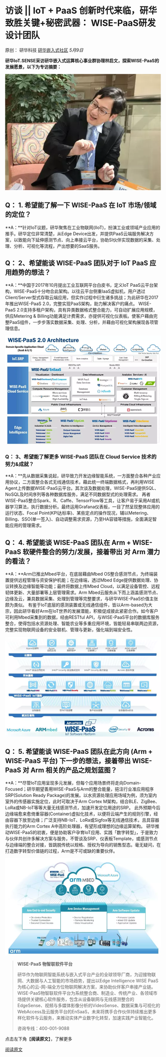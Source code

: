 # 访谈 || IoT + PaaS 创新时代来临，研华致胜关键+秘密武器： WISE-PaaS研发设计团队

原创： 研华科技 [研华嵌入式社区](javascript:void(0);) *5月9日*



**研华IoT.SENSE采访研华嵌入式运算核心事业群协理林启文，探索WISE-PaaS的发展愿景，以下为专访摘要：**



![img](assets/640-1542247960788)











## **Q：** 1. 希望能了解一下 WISE-PaaS 在 IoT 市场/领域的定位？ 

**A：**针对IoT议题，研华聚焦在工业物联网(IIoT)，扮演工业或领域产业应用的推手。研华定位非常清楚，从Edge Device出发，并提供PaaS云端服务解决方案，以致能向下延伸感测节点、向上串接云平台，协助SI伙伴实现数据的采集、处理、分析、可视化等流程，产出想要的SaaS服务。

  

## **Q：** 2、希望能谈 WISE-PaaS 团队对于 IoT PaaS 应用趋势的想法？

**A：**中国于2017年10月提出工业互联网平台白皮书，定义IoT PaaS云平台架构，WISE-PaaS十分吻合此架构。以往云平台侧重IaaS虚拟机，用户透过Client/Server型式存取云端应用，但实作过程中衍生诸多挑战；为此研华在2017年推出WISE-PaaS 2.0，完整实现PaaS架构，助力解决客户的痛点。   WISE-PaaS 2.0支持多租户架构，具有异类数据格式整合能力，可自动扩展应用规模，供应Metering & Billing功能满足计费需求，亦提供可视化仪表板。使客户藉由完整PaaS组件，一步步落实数据采集、处理、分析，并藉由可视化架构展现各项管理信息。



![1525772275777751.png](assets/640-1542247968771)



### Q： 3、希望能了解更多 WISE-PaaS 团队在 Cloud Service 技术的努力&成就？ 

**A：**先从数据采集说起，研华致力开发边缘智能系统，一方面整合各种产业应用协议，二方面整合各式无线通信技术，藉此统一终端数据格式，再利用WISE Agent上传数据WISE-PaaS云平台。其次谈及数据处理，WISE-PaaS提供SQL、NoSQL及时间序列等各种数据库服务，满足不同数据型式的处理需求。   再者WISE-PaaS整合Spark、R、Caffe、TensorFlow等工具，让客户易于采用AI或机器学习算法，执行数据分析。最终运用Grafana仪表板，一目了然呈现整体应用的运行状态、Focal Point(KPI达标率)、某些定点的操作现况，辅以Metering、Billing、SSO(单一签入)、自动调整需求资源，乃至HA容错等措施，全面满足智能应用的管理需求。

## **Q：** 4. 希望能谈 WISE-PaaS 团队在 Arm + WISE-PaaS 软硬件整合的努力/发展，接着带出 对 Arm 潜力的看法？ 

**A：**Arm已推出Mbed平台，在底层藉由Mbed OS整合感测节点，为终端装置提供远程管理与资安保护机能；在边缘端，透过Mbed Edge提供数据处理、协议转换及边缘智能等功能；最终将数据上传Mbed Cloud，以满足设备管控、远程韧体更新、大量部署等上层管理需求。Arm Mbed云服务从下而上涵盖感测节点、边缘及云，兼具数据采集、处理到管理等完整要求，与研华WISE-PaaS价值主张颇为类似。   有鉴于IoT底层的感测装置或无线通信组件，皆以Arm-based为大宗，因此研华看好Arm在IoT世界的发展潜能，积极促成彼此紧密合作。如今客户可利用Mbed采集到的数据，经由RESTful API，与WISE-PaaS平台的数据库服务整合，使得包括水资源处理、智能农业等多重应用环境，皆能轻易串联两边资源，完整实现物联网设备的安全联机、管理与更新，强化端到端安全性。

![img](assets/640-1542247977242)



## **Q：** 5. 希望能谈 WISE-PaaS 团队在此方向 (Arm + WISE-PaaS 平台) 下一步的想法，接着带出 WISE-PaaS 对 Arm 相关的产品之规划蓝图？

**A：**尽管IoT应用呈现多元发展，但每个应用场景终将走向Domain-Focused；研华期望善用WISE-PaaS与Arm的整合能量，挹注行业准应用程序SRP(Solution Ready Package)的发展。以水资源处理应用场域为例，须为室内室外的传感器实施定位，此时可取决于Arm Cortex M架构，结合BLE、ZigBee、LoRa或NB-IoT等等大量无线感测节点，加速开发定位用途的SRP。   此外预期今后边缘端愈来愈倚重容器(Container)虚拟化技术，以便将云端产生的规则引擎，经由容器下放至边缘；广泛支持NB-IoT、LoRa或Sigfox等无线通信技术，且具容器执行能力的Arm Cortex A中高阶处理器，有望形成理想的边缘运算架构。   研华推动WISE-PaaS的初衷，便是协助客户孕育IoT应用、实践「数字转型」，于是致力与伙伴共创许多解决方案与服务，不管谈及SRP、仪表板Template，或感测节点与边缘端的整合对接，皆跳脱传统以规格、授权为导向的销售型态。毫无疑问，在打造数字转型价值链的过程，Arm是不可或缺的重要伙伴。

   ![1525772645672575.png](assets/640-1542247988090)



> **WISE-PaaS 物智联软件平台**
>
> 研华作为物联网智能系统与嵌入式平台产业的全球领导厂商，为迎接物联网、大数据与人工智能的市场趋势，提出以Edge Intelligence WISE PaaS为核心的云-网-端全方位物联网解决方案，来协助伙伴客户串接产业链。WISE-PaaS物智联软件平台为系统整合商、制造业、传统产业、各领域市场提供关键核心软件服务，包含从设备联网与无线感测整合的EdgeSense、视频与多媒体影像分析的VideoSense、数据采集与可视化的WebAccess及云服务平台的EnSaaS，未来将携手合作伙伴持续推出更多样化软件与云服务，来推动实体产业数字化转型，加速实践产业智能化。
>
> 咨询专线：400-001-9088

点击左下角【**阅读原文**】，了解更多

[阅读原文](https://mp.weixin.qq.com/s/yDrciA89bkr7yQMNSFHnMQ##)




